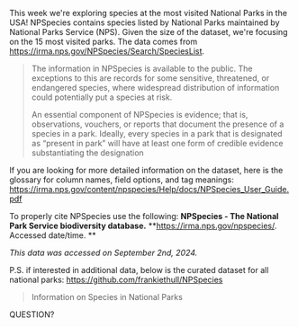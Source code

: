 This week we're exploring species at the most visited National Parks in the USA! NPSpecies contains species listed by National Parks maintained by National Parks Service (NPS). Given the size of the dataset, we're focusing on the 15 most visited parks. The data comes from https://irma.nps.gov/NPSpecies/Search/SpeciesList. 

> The information in NPSpecies is available to the public. The exceptions to this are records for some sensitive, threatened, or endangered species, where widespread distribution of information could potentially put a species at risk.   
>
> An essential component of NPSpecies is evidence; that is, observations, vouchers, or reports that document the presence of a species in a park. Ideally, every species in a park that is designated as “present in park” will have at least one form of credible evidence substantiating the designation

If you are looking for more detailed information on the dataset, here is the glossary for column names, field options, and tag meanings: 
https://irma.nps.gov/content/npspecies/Help/docs/NPSpecies_User_Guide.pdf


To properly cite NPSpecies use the following: 
**NPSpecies - The National Park Service biodiversity database.**
**https://irma.nps.gov/npspecies/. Accessed date/time. **

*This data was accessed on September 2nd, 2024.*

P.S. if interested in additional data, below is the curated dataset for all national parks:
https://github.com/frankiethull/NPSpecies


> Information on Species in National Parks

QUESTION?